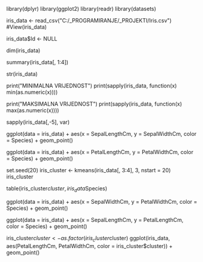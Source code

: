 library(dplyr)
library(ggplot2)
library(readr)
library(datasets)

iris_data <- read_csv("C:/_PROGRAMIRANJE/_PROJEKTI/Iris.csv")
#View(iris_data)

iris_data$Id <- NULL

dim(iris_data)

summary(iris_data[, 1:4])

str(iris_data)

print("MINIMALNA VRIJEDNOST")
print(sapply(iris_data, function(x) min(as.numeric(x))))

print("MAKSIMALNA VRIJEDNOST")
print(sapply(iris_data, function(x) max(as.numeric(x))))

sapply(iris_data[,-5], var)

ggplot(data = iris_data) +
  aes(x = SepalLengthCm, y = SepalWidthCm, color = Species) +
  geom_point()

ggplot(data = iris_data) +
  aes(x = PetalLengthCm, y = PetalWidthCm, color = Species) +
  geom_point()

set.seed(20)
iris_cluster <- kmeans(iris_data[, 3:4], 3, nstart = 20)
iris_cluster

table(iris_cluster$cluster, iris_data$Species)

ggplot(data = iris_data) +
  aes(x = SepalWidthCm, y = PetalWidthCm, color = Species) +
  geom_point()

ggplot(data = iris_data) +
  aes(x = SepalLengthCm, y = PetalLengthCm, color = Species) +
  geom_point()

iris_cluster$cluster <- as.factor(iris_cluster$cluster)
ggplot(iris_data, aes(PetalLengthCm, PetalWidthCm, color = iris_cluster$cluster)) + geom_point()
